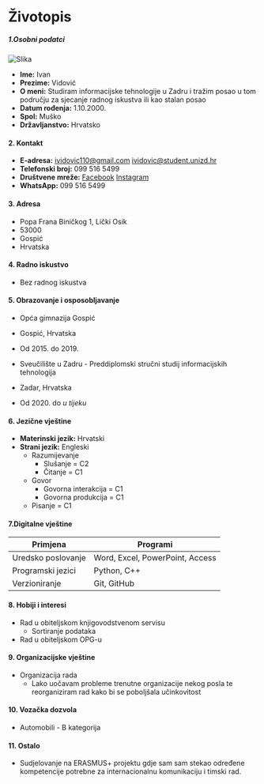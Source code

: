<h1>Životopis</h1>
<h5>1.Osobni podatci</h4>

![Slika](osobna_slika.jpg)

* **Ime:** Ivan
* **Prezime:** Vidović
* **O meni:** Studiram informacijske tehnologije u Zadru i tražim posao u tom području za sjecanje radnog iskustva ili kao stalan posao
* **Datum rođenja:** 1.10.2000.
* **Spol:** Muško
* **Državljanstvo:** Hrvatsko

<h4>2. Kontakt</h4>

* **E-adresa:** ividovic110@gmail.com
ividovic@student.unizd.hr
* **Telefonski broj:** 099 516 5499 
* **Društvene mreže:** [Facebook](https://www.facebook.com/1000RRide/) [Instagram](https://www.instagram.com/ivan1000rr/)
* **WhatsApp:** 099 516 5499

<h4>3. Adresa</h4>

* Popa Frana Biničkog 1, Lički Osik
* 53000
* Gospić
* Hrvatska

<h4>4. Radno iskustvo</h4>

* Bez radnog iskustva

<h4>5. Obrazovanje i osposobljavanje</h4>

* Opća gimnazija Gospić
* Gospić, Hrvatska
* Od 2015. do 2019.

* Sveučilište u Zadru - Preddiplomski stručni studij informacijskih tehnologija
* Zadar, Hrvatska
* Od 2020. do *u tijeku*

<h4>6. Jezične vještine</h4>

* **Materinski jezik:** Hrvatski
* **Strani jezik:** Engleski
    * Razumijevanje
        * Slušanje = C2
        * Čitanje = C1
    * Govor
        * Govorna interakcija = C1
        * Govorna produkcija = C1
    * Pisanje = C1

<H4>7.Digitalne vještine</h4>

Primjena | Programi
-------- | -------- 
Uredsko poslovanje | Word, Excel, PowerPoint, Access
Programski jezici | Python, C++
Verzioniranje | Git, GitHub

<h4>8. Hobiji i interesi </h4>

* Rad u obiteljskom knjigovodstvenom servisu
    * Sortiranje podataka
* Rad u obiteljskom OPG-u

<h4>9. Organizacijske vještine</h4>

* Organizacija rada
    * Lako uočavam probleme trenutne organizacije nekog posla te reorganiziram rad kako bi se poboljšala učinkovitost
<h4>10. Vozačka dozvola</h4>

* Automobili - B kategorija

<h4>11. Ostalo</h4>

* Sudjelovanje na ERASMUS+ projektu gdje sam sam stekao određene kompetencije potrebne za internacionalnu komunikaciju i timski rad.